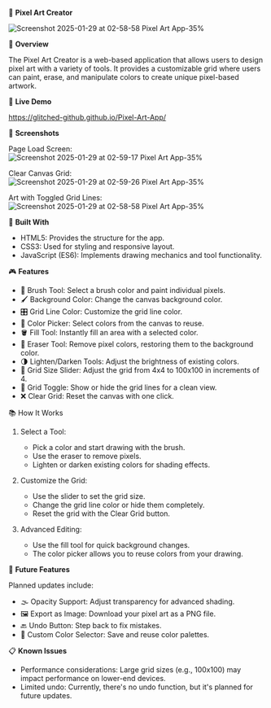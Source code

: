 🎨 **Pixel Art Creator**

![Screenshot 2025-01-29 at 02-58-58 Pixel Art App-35%](https://github.com/user-attachments/assets/d56b9abe-8819-48c3-86ff-a77a6fc6cdca)

🌟 **Overview**

The Pixel Art Creator is a web-based application that allows users to design pixel art with a variety of tools. It provides a customizable grid where users can paint, erase, and manipulate colors to create unique pixel-based artwork.

🚀 **Live Demo**

https://glitched-github.github.io/Pixel-Art-App/

📸 **Screenshots**

Page Load Screen:\
![Screenshot 2025-01-29 at 02-59-17 Pixel Art App-35%](https://github.com/user-attachments/assets/864628dd-84a3-4515-a9db-be67e7bbbbd0)

Clear Canvas Grid:\
![Screenshot 2025-01-29 at 02-59-26 Pixel Art App-35%](https://github.com/user-attachments/assets/0fdc1a17-cff4-4cca-9444-fad4ef587289)

Art with Toggled Grid Lines:\
![Screenshot 2025-01-29 at 02-58-58 Pixel Art App-35%](https://github.com/user-attachments/assets/217399c9-213a-4edb-ad22-ef2f323df65f)

🔧 **Built With**

 - HTML5: Provides the structure for the app.
 - CSS3: Used for styling and responsive layout.
 - JavaScript (ES6): Implements drawing mechanics and tool functionality.

🎮 **Features**

 - 🎨 Brush Tool: Select a brush color and paint individual pixels.
 - 🖌️ Background Color: Change the canvas background color.
 - 🎛 Grid Line Color: Customize the grid line color.
 - 🎯 Color Picker: Select colors from the canvas to reuse.
 - 🪣 Fill Tool: Instantly fill an area with a selected color.
 - 🧽 Eraser Tool: Remove pixel colors, restoring them to the background color.
 - 🌗 Lighten/Darken Tools: Adjust the brightness of existing colors.
 - 📏 Grid Size Slider: Adjust the grid from 4x4 to 100x100 in increments of 4.
 - 🔲 Grid Toggle: Show or hide the grid lines for a clean view.
 - ❌ Clear Grid: Reset the canvas with one click.

📚 How It Works

1. Select a Tool:
    - Pick a color and start drawing with the brush.
    - Use the eraser to remove pixels.
    - Lighten or darken existing colors for shading effects.

2. Customize the Grid:
    - Use the slider to set the grid size.
    - Change the grid line color or hide them completely.
    - Reset the grid with the Clear Grid button.

3. Advanced Editing:
    - Use the fill tool for quick background changes.
    - The color picker allows you to reuse colors from your drawing.

🔮 **Future Features**

Planned updates include:

 - 🌫 Opacity Support: Adjust transparency for advanced shading.
 - 🖼 Export as Image: Download your pixel art as a PNG file.
 - 🔙 Undo Button: Step back to fix mistakes.
 - 🎨 Custom Color Selector: Save and reuse color palettes.

📋 **Known Issues**

   - Performance considerations: Large grid sizes (e.g., 100x100) may impact performance on lower-end devices.
   - Limited undo: Currently, there's no undo function, but it's planned for future updates.
